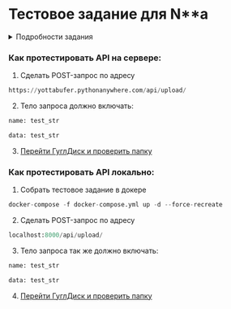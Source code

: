 # Тестовое задание для N**a

<details>
  <summary>Подробности задания</summary>
# Тестовое задание веб-программист (Python)

Сделать API метод, который можно будет запустить POST запросом с параметрами:

1. data = Текстовое содержимое файла
2. name = Название файла

Необходимо создать в google drive документ с названием = name и содержимым = data

Предварительно нужно создать Гугл аккаунт пустой и авторизовать приложение, чтобы получить токены

<aside>
💡 Ориентировочное время решения - до 2ч. Решение нужно прислать в течение недели после получения.

</aside>

**Нужно использовать:**

- Фреймворк Django

**Критерии оценки:**

- Работоспособность согласно ТЗ
- Архитектура решения
- Удобство чтения кода и комментарии
- Удобство проверки(GIT + развернутый рабочий сервер на момент проверки)

Сервер достаточно держать в течение 2х дней после отправки решения, чтобы мы могли провести тесты

Результат тестового задания необходимо отправить в HH:

1. Ссылка на [репозиторий](https://github.com/)
2. URL и описание метода
3. Ссылка на публичную папку на google drive с созданными файлами

С уважением, Анна, N***.
</details>

### Как протестировать API на сервере:
1. Сделать POST-запрос по адресу
```python
https://yottabufer.pythonanywhere.com/api/upload/
```

2. Тело запроса должно включать:
```python
name: test_str
```

```python
data: test_str
```

3. [Перейти ГуглДиск и проверить папку](https://drive.google.com/drive/folders/1KHnntufZ0aWA1m05v42dkDwJw8Fd6DhW?hl=ru)


### Как протестировать API локально:
1. Собрать тестовое задание в докере
```python
docker-compose -f docker-compose.yml up -d --force-recreate
```
2. Сделать POST-запрос по адресу
```python
localhost:8000/api/upload/
```
3. Тело запроса так же должно включать:
```python
name: test_str
```

```python
data: test_str
```

4. [Перейти ГуглДиск и проверить папку](https://drive.google.com/drive/folders/1KHnntufZ0aWA1m05v42dkDwJw8Fd6DhW?hl=ru)
